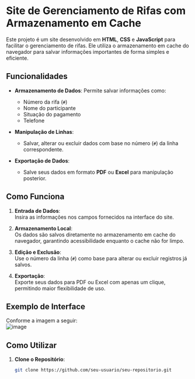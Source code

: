 # Site de Gerenciamento de Rifas com Armazenamento em Cache

Este projeto é um site desenvolvido em **HTML**, **CSS** e **JavaScript** para facilitar o gerenciamento de rifas. Ele utiliza o armazenamento em cache do navegador para salvar informações importantes de forma simples e eficiente.  

## Funcionalidades

- **Armazenamento de Dados**: Permite salvar informações como:
  - Número da rifa (`#`)
  - Nome do participante
  - Situação do pagamento
  - Telefone

- **Manipulação de Linhas**: 
  - Salvar, alterar ou excluir dados com base no número (`#`) da linha correspondente.

- **Exportação de Dados**:
  - Salve seus dados em formato **PDF** ou **Excel** para manipulação posterior.

## Como Funciona

1. **Entrada de Dados**:  
   Insira as informações nos campos fornecidos na interface do site.

2. **Armazenamento Local**:  
   Os dados são salvos diretamente no armazenamento em cache do navegador, garantindo acessibilidade enquanto o cache não for limpo.

3. **Edição e Exclusão**:  
   Use o número da linha (`#`) como base para alterar ou excluir registros já salvos.

4. **Exportação**:  
   Exporte seus dados para PDF ou Excel com apenas um clique, permitindo maior flexibilidade de uso.

## Exemplo de Interface  

Conforme a imagem a seguir:  
![image](https://github.com/user-attachments/assets/412545f5-eb87-401d-b8d0-f20c9c78fe59)


## Como Utilizar  

1. **Clone o Repositório**:
   ```bash
   git clone https://github.com/seu-usuario/seu-repositorio.git
